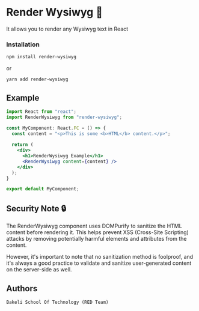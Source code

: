 # Render Wysiwyg :rocket:

It allows you to render any Wysiwyg text in React

### Installation
```bash
npm install render-wysiwyg
```
or
```
yarn add render-wysiwyg
```

## Example
```jsx
import React from "react";
import RenderWysiwyg from "render-wysiwyg";

const MyComponent: React.FC = () => {
  const content = "<p>This is some <b>HTML</b> content.</p>";
  
  return (
    <div>
      <h1>RenderWysiwyg Example</h1>
      <RenderWysiwyg content={content} />
    </div>
  );
}

export default MyComponent;
```

## Security Note :lock:
The RenderWysiwyg component uses DOMPurify to sanitize the HTML content before rendering it. This helps prevent XSS (Cross-Site Scripting) attacks by removing potentially harmful elements and attributes from the content.

However, it's important to note that no sanitization method is foolproof, and it's always a good practice to validate and sanitize user-generated content on the server-side as well.

## Authors

    Bakeli School Of Technology (RED Team)

